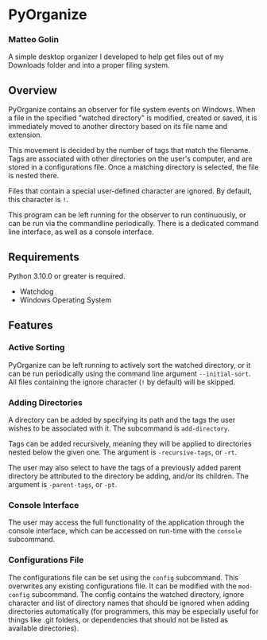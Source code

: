 # PyOrganize
### Matteo Golin

A simple desktop organizer I developed to help get files out of my Downloads folder and into a proper filing system.

## Overview

PyOrganize contains an observer for file system events on Windows. When a file in the specified "watched directory" is
modified, created or saved, it is immediately moved to another directory based on its file name and extension.

This movement is decided by the number of tags that match the filename. Tags are associated with other directories on
the user's computer, and are stored in a configurations file. Once a matching directory is selected, the file is nested
there.

Files that contain a special user-defined character are ignored. By default, this character is `!`.

This program can be left running for the observer to run continuously, or can be run via the commandline periodically.
There is a dedicated command line interface, as well as a console interface.

## Requirements
Python 3.10.0 or greater is required.
- Watchdog
- Windows Operating System

## Features

### Active Sorting
PyOrganize can be left running to actively sort the watched directory, or it can be run periodically using the command
line argument `--initial-sort`. All files containing the ignore character (`!` by default) will be skipped.

### Adding Directories
A directory can be added by specifying its path and the tags the user wishes to be associated with it.
The subcommand is `add-directory`.

Tags can be added recursively, meaning they will be applied to directories nested below the given one.
The argument is `-recursive-tags`, or `-rt`.

The user may also select to have the tags of a previously added parent directory be attributed to the directory be 
adding, and/or its children.
The argument is `-parent-tags`, or `-pt`.

### Console Interface
The user may access the full functionality of the application through the console interface, which can be accessed on
run-time with the `console` subcommand.

### Configurations File
The configurations file can be set using the `config` subcommand. This overwrites any existing configurations file.
It can be modified with the `mod-config` subcommand.
The config contains the watched directory, ignore character and list of directory names that should be ignored when
adding directories automatically (for programmers, this may be especially useful for things like .git folders, or
dependencies that should not be listed as available directories).
